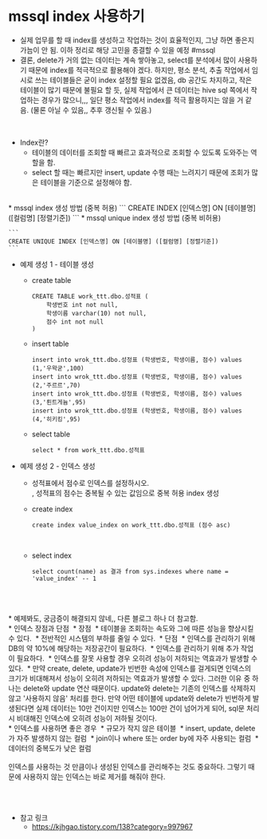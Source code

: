 # mssql index 사용하기

* 실제 업무를 할 때 index를 생성하고 작업하는 것이 효율적인지, 그냥 하면 좋은지 가늠이 안 됨. 이하 정리로 해당 고민을 종결할 수 있을 예정 #mssql
* 결론, delete가 거의 없는 데이터는 계속 쌓아놓고, select를 분석에서 많이 사용하기 때문에 index를 적극적으로 활용해야 겠다. 하지만, 평소 분석, 추출 작업에서 임시로 쓰는 테이블들은 굳이 index 설정할 필요 없겠음, db 공간도 차지하고, 작은 테이블이 많기 때문에 불필요 할 듯, 실제 작업에서 큰 데이터는 hive sql 쪽에서 작업하는 경우가 많으니,,, 일단 평소 작업에서 index를 적극 활용하지는 않을 거 같음. (물론 아닐 수 있음,, 추후 갱신될 수 있음.)
<br>

- Index란?
    * 테이블의 데이터를 조회할 때 빠르고 효과적으로 조회할 수 있도록 도와주는 역할을 함.
    * select 할 때는 빠르지만 insert, update 수행 때는 느려지기 때문에 조회가 많은 테이블을 기준으로 설정해야 함. 
<br>
* mssql index 생성 방법 (중복 허용)  
    ```
    CREATE INDEX [인덱스명] ON [테이블명] ([컬럼명] [정렬기준])
    ```
* mssql unique index 생성 방법 (중복 비허용)  

    ```
    CREATE UNIQUE INDEX [인덱스명] ON [테이블명] ([컬럼명] [정렬기준])
    ```


* 예제 생성 1 - 테이블 생성 
    * create table     

        ```
        CREATE TABLE work_ttt.dbo.성적표 (
            학생번호 int not null,
            학생이름 varchar(10) not null,
            점수 int not null
        )
        ```

    * insert table    

        ```
        insert into wrok_ttt.dbo.성정표 (학생번호, 학생이름, 점수) values (1,'우왁굳',100)
        insert into wrok_ttt.dbo.성정표 (학생번호, 학생이름, 점수) values (2,'주르르',70)
        insert into wrok_ttt.dbo.성정표 (학생번호, 학생이름, 점수) values (3,'뢴트게늄',95)
        insert into wrok_ttt.dbo.성정표 (학생번호, 학생이름, 점수) values (4,'히키킹',95)
        ```

    * select table   

        ```
        select * from work_ttt.dbo.성적표
        ```


* 예제 생성 2 - 인덱스 생성 
    * 성적표에서 점수로 인덱스를 설정하시오.   
        , 성적표의 점수는 중복될 수 있는 값임으로 중복 허용 index 생성 
    * create index   

        ```
        create index value_index on work_ttt.dbo.성적표 (점수 asc)
        ```

         
    * select index  

        ```
        select count(name) as 결과 from sys.indexes where name = 'value_index' -- 1
        ```

         
<br>
* 예제봐도, 궁금증이 해결되지 않네,, 다른 블로그 하나 더 참고함. 
<br>
* 인덱스 장점과 단점 
    * 장점 
        * 테이블을 조회하는 속도와 그에 따른 성능을 향상시킬 수 있다. 
        * 전반적인 시스템의 부하를 줄일 수 있다. 
    * 단점 
        * 인덱스를 관리하기 위해 DB의 약 10%에 해당하는 저장공간이 필요하다. 
        * 인덱스를 관리하기 위해 추가 작업이 필요하다. 
        * 인덱스를 잘못 사용할 경우 오히려 성능이 저하되는 역효과가 발생할 수 있다. 
    * 만약 create, delete, update가 빈번한 속성에 인덱스를 걸게되면 인덱스의 크기가 비대해져서 성능이 오히려 저하되는 역효과가 발생할 수 있다. 그러한 이유 중 하나는 delete와 update 연산 때문이다. update와 delete는 기존의 인덱스를 삭제하지 않고 '사용하지 않음' 처리를 한다. 만약 어떤 테이블에 update와 delete가 빈번하게 발생된다면 실제 데이터는 10만 건이지만 인덱스는 100만 건이 넘어가게 되어, sql문 처리시 비대해진 인덱스에 오히려 성능이 저하될 것이다. 
<br>
* 인덱스를 사용하면 좋은 경우 
    * 규모가 작지 않은 테이블 
    * insert, update, delete가 자주 발생하지 않는 컬럼 
    * join이나 where 또는 order by에 자주 사용되는 컬럼 
    * 데이터의 중복도가 낮은 컬럼 <br><br>인덱스를 사용하는 것 만큼이나 생성된 인덱스를 관리해주는 것도 중요하다. 그렇기 때문에 사용하지 않는 인덱스는 바로 제거를 해줘야 한다. 

<br><br>

* 참고 링크 
    * https://kjhgao.tistory.com/138?category=997967
